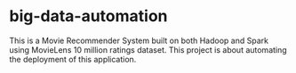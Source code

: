 # big-data-automation
This is a Movie Recommender System built on both Hadoop and Spark using MovieLens 10 million ratings dataset. This project is about automating the deployment of this application.
